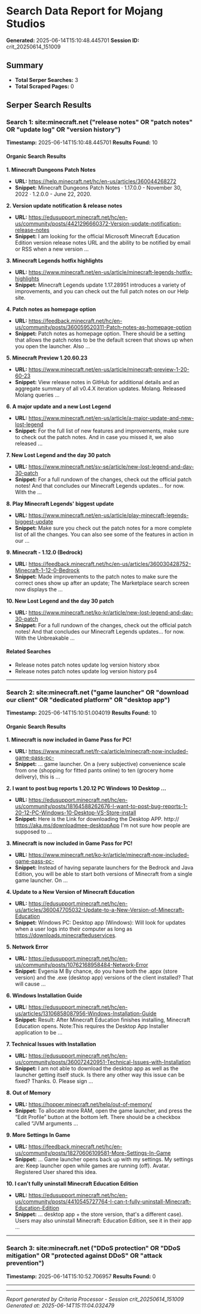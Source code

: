 # Search Data Report for Mojang Studios
**Generated:** 2025-06-14T15:10:48.445701
**Session ID:** crit_20250614_151009

## Summary
* **Total Serper Searches:** 3
* **Total Scraped Pages:** 0

## Serper Search Results

### Search 1: site:minecraft.net ("release notes" OR "patch notes" OR "update log" OR "version history")
**Timestamp:** 2025-06-14T15:10:48.445701
**Results Found:** 10

#### Organic Search Results
**1. Minecraft Dungeons Patch Notes**
* **URL:** https://help.minecraft.net/hc/en-us/articles/360044268272
* **Snippet:** Minecraft Dungeons Patch Notes · 1.17.0.0 - November 30, 2022 · 1.2.0.0 - June 22, 2020.

**2. Version update notification & release notes**
* **URL:** https://edusupport.minecraft.net/hc/en-us/community/posts/4421296660372-Version-update-notification-release-notes
* **Snippet:** I am looking for the official Microsoft Minecraft Education Edition version release notes URL and the ability to be notified by email or RSS when a new version ...

**3. Minecraft Legends hotfix highlights**
* **URL:** https://www.minecraft.net/en-us/article/minecraft-legends-hotfix-highlights
* **Snippet:** Minecraft Legends update 1.17.28951 introduces a variety of improvements, and you can check out the full patch notes on our Help site.

**4. Patch notes as homepage option**
* **URL:** https://feedback.minecraft.net/hc/en-us/community/posts/360059520311-Patch-notes-as-homepage-option
* **Snippet:** Patch notes as homepage option. There should be a setting that allows the patch notes to be the default screen that shows up when you open the launcher. Also ...

**5. Minecraft Preview 1.20.60.23**
* **URL:** https://www.minecraft.net/en-us/article/minecraft-preview-1-20-60-23
* **Snippet:** View release notes in GitHub for additional details and an aggregate summary of all v0.4.X iteration updates. Molang. Released Molang queries ...

**6. A major update and a new Lost Legend**
* **URL:** https://www.minecraft.net/en-us/article/a-major-update-and-new-lost-legend
* **Snippet:** For the full list of new features and improvements, make sure to check out the patch notes. And in case you missed it, we also released ...

**7. New Lost Legend and the day 30 patch**
* **URL:** https://www.minecraft.net/sv-se/article/new-lost-legend-and-day-30-patch
* **Snippet:** For a full rundown of the changes, check out the official patch notes! And that concludes our Minecraft Legends updates... for now. With the ...

**8. Play Minecraft Legends' biggest update**
* **URL:** https://www.minecraft.net/en-us/article/play-minecraft-legends-biggest-update
* **Snippet:** Make sure you check out the patch notes for a more complete list of all the changes. You can also see some of the features in action in our ...

**9. Minecraft - 1.12.0 (Bedrock)**
* **URL:** https://feedback.minecraft.net/hc/en-us/articles/360030428752-Minecraft-1-12-0-Bedrock
* **Snippet:** Made improvements to the patch notes to make sure the correct ones show up after an update; The Marketplace search screen now displays the ...

**10. New Lost Legend and the day 30 patch**
* **URL:** https://www.minecraft.net/ko-kr/article/new-lost-legend-and-day-30-patch
* **Snippet:** For a full rundown of the changes, check out the official patch notes! And that concludes our Minecraft Legends updates... for now. With the Unbreakable ...

#### Related Searches
* Release notes patch notes update log version history xbox
* Release notes patch notes update log version history ps4

---

### Search 2: site:minecraft.net ("game launcher" OR "download our client" OR "dedicated platform" OR "desktop app")
**Timestamp:** 2025-06-14T15:10:51.004019
**Results Found:** 10

#### Organic Search Results
**1. Minecraft is now included in Game Pass for PC!**
* **URL:** https://www.minecraft.net/fr-ca/article/minecraft-now-included-game-pass-pc-
* **Snippet:** ... game launcher. On a (very subjective) convenience scale from one (shopping for fitted pants online) to ten (grocery home delivery), this is ...

**2. I want to post bug reports 1.20.12 PC Windows 10 Desktop ...**
* **URL:** https://edusupport.minecraft.net/hc/en-us/community/posts/18164588262676-I-want-to-post-bug-reports-1-20-12-PC-Windows-10-Desktop-VS-Store-install
* **Snippet:** Here is the Link for downloading the Desktop APP. http:// https://aka.ms/downloadmee-desktopApp I'm not sure how people are supposed to ...

**3. Minecraft is now included in Game Pass for PC!**
* **URL:** https://www.minecraft.net/ko-kr/article/minecraft-now-included-game-pass-pc-
* **Snippet:** Instead of having separate launchers for the Bedrock and Java Edition, you will be able to start both versions of Minecraft from a single game launcher. On ...

**4. Update to a New Version of Minecraft Education**
* **URL:** https://edusupport.minecraft.net/hc/en-us/articles/360047705032-Update-to-a-New-Version-of-Minecraft-Education
* **Snippet:** Windows PC: Desktop app (Windows): Will look for updates when a user logs into their computer as long as https://downloads.minecrafteduservices.

**5. Network Error**
* **URL:** https://edusupport.minecraft.net/hc/en-us/community/posts/10762168958484-Network-Error
* **Snippet:** Evgenia M By chance, do you have both the .appx (store version) and the .exe (desktop app) versions of the client installed? That will cause ...

**6. Windows Installation Guide**
* **URL:** https://edusupport.minecraft.net/hc/en-us/articles/13106858087956-Windows-Installation-Guide
* **Snippet:** Result: After Minecraft Education finishes installing, Minecraft Education opens. Note:This requires the Desktop App Installer application to be ...

**7. Technical Issues with Installation**
* **URL:** https://edusupport.minecraft.net/hc/en-us/community/posts/360072420951-Technical-Issues-with-Installation
* **Snippet:** I am not able to download the desktop app as well as the launcher getting itself stuck. Is there any other way this issue can be fixed? Thanks. 0. Please sign ...

**8. Out of Memory**
* **URL:** https://hopper.minecraft.net/help/out-of-memory/
* **Snippet:** To allocate more RAM, open the game launcher, and press the “Edit Profile” button at the bottom left. There should be a checkbox called “JVM arguments ...

**9. More Settings In Game**
* **URL:** https://feedback.minecraft.net/hc/en-us/community/posts/18270606109581-More-Settings-In-Game
* **Snippet:** ... Game launcher opens back up with my settings. My settings are: Keep launcher open while games are running (off). Avatar. Registered User shared this idea.

**10. I can't fully uninstall Minecraft Education Edition**
* **URL:** https://edusupport.minecraft.net/hc/en-us/community/posts/4410545727764-I-can-t-fully-uninstall-Minecraft-Education-Edition
* **Snippet:** ... desktop app + the store version, that's a different case). Users may also uninstall Minecraft: Education Edition, see it in their app ...

---

### Search 3: site:minecraft.net ("DDoS protection" OR "DDoS mitigation" OR "protected against DDoS" OR "attack prevention")
**Timestamp:** 2025-06-14T15:10:52.706957
**Results Found:** 0

---

---
*Report generated by Criteria Processor - Session crit_20250614_151009*
*Generated at: 2025-06-14T15:11:04.032479*